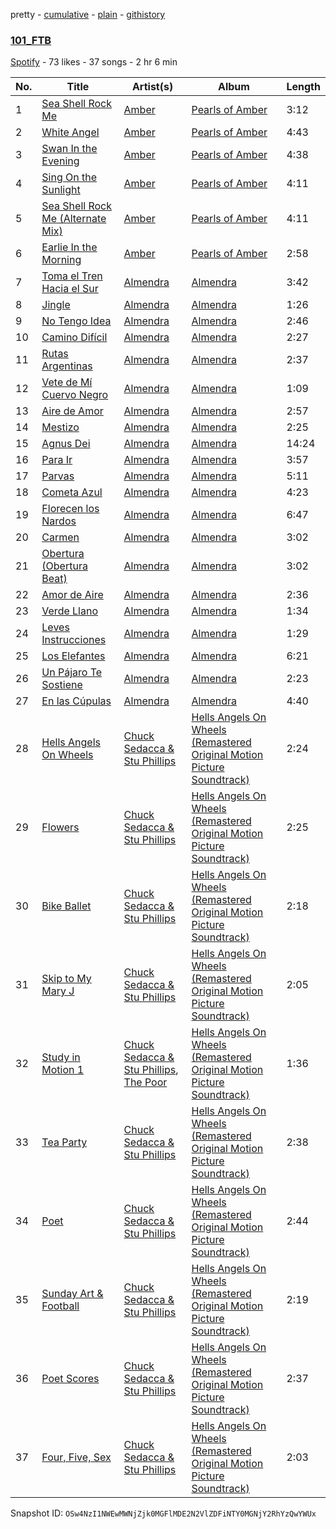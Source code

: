 pretty - [cumulative](/playlists/cumulative/6llXb59kkj2STIMBcDobJT.md) - [plain](/playlists/plain/6llXb59kkj2STIMBcDobJT) - [githistory](https://github.githistory.xyz/mackorone/spotify-playlist-archive/blob/main/playlists/plain/6llXb59kkj2STIMBcDobJT)

### [101\_FTB](https://open.spotify.com/playlist/6llXb59kkj2STIMBcDobJT)

> 

[Spotify](https://open.spotify.com/user/spotify) - 73 likes - 37 songs - 2 hr 6 min

| No. | Title | Artist(s) | Album | Length |
|---|---|---|---|---|
| 1 | [Sea Shell Rock Me](https://open.spotify.com/track/6hk7yHmAkxdlU50GNryJJ3) | [Amber](https://open.spotify.com/artist/1oxXG1SLAThIhH3Xh78MdL) | [Pearls of Amber](https://open.spotify.com/album/57GKErkPXVAFmIvphlzOks) | 3:12 |
| 2 | [White Angel](https://open.spotify.com/track/402Z38NeVms9x2aKpNdm65) | [Amber](https://open.spotify.com/artist/1oxXG1SLAThIhH3Xh78MdL) | [Pearls of Amber](https://open.spotify.com/album/57GKErkPXVAFmIvphlzOks) | 4:43 |
| 3 | [Swan In the Evening](https://open.spotify.com/track/1SflapYgGRT4rQwjA83N4z) | [Amber](https://open.spotify.com/artist/1oxXG1SLAThIhH3Xh78MdL) | [Pearls of Amber](https://open.spotify.com/album/57GKErkPXVAFmIvphlzOks) | 4:38 |
| 4 | [Sing On the Sunlight](https://open.spotify.com/track/7sue7RjO6NWKv62by2rOii) | [Amber](https://open.spotify.com/artist/1oxXG1SLAThIhH3Xh78MdL) | [Pearls of Amber](https://open.spotify.com/album/57GKErkPXVAFmIvphlzOks) | 4:11 |
| 5 | [Sea Shell Rock Me \(Alternate Mix\)](https://open.spotify.com/track/4Ll6lOVIZagu33O86SnAqH) | [Amber](https://open.spotify.com/artist/1oxXG1SLAThIhH3Xh78MdL) | [Pearls of Amber](https://open.spotify.com/album/57GKErkPXVAFmIvphlzOks) | 4:11 |
| 6 | [Earlie In the Morning](https://open.spotify.com/track/1PjvYn7nHy7ymyggqkcJoh) | [Amber](https://open.spotify.com/artist/1oxXG1SLAThIhH3Xh78MdL) | [Pearls of Amber](https://open.spotify.com/album/57GKErkPXVAFmIvphlzOks) | 2:58 |
| 7 | [Toma el Tren Hacia el Sur](https://open.spotify.com/track/3cmdvSTR0LXs6JKG3Ycxf6) | [Almendra](https://open.spotify.com/artist/7x2a9uyqlWbE9LwcoQWDTo) | [Almendra](https://open.spotify.com/album/1UApSv84QQ57hVZe8mbGWw) | 3:42 |
| 8 | [Jingle](https://open.spotify.com/track/2d4mwpZsPwGnvSsTZtVjTZ) | [Almendra](https://open.spotify.com/artist/7x2a9uyqlWbE9LwcoQWDTo) | [Almendra](https://open.spotify.com/album/1UApSv84QQ57hVZe8mbGWw) | 1:26 |
| 9 | [No Tengo Idea](https://open.spotify.com/track/2pBolAgZDRMbiRi0fGPuJ4) | [Almendra](https://open.spotify.com/artist/7x2a9uyqlWbE9LwcoQWDTo) | [Almendra](https://open.spotify.com/album/1UApSv84QQ57hVZe8mbGWw) | 2:46 |
| 10 | [Camino Difícil](https://open.spotify.com/track/77n4a7B7vKTr4K1082MHv1) | [Almendra](https://open.spotify.com/artist/7x2a9uyqlWbE9LwcoQWDTo) | [Almendra](https://open.spotify.com/album/1UApSv84QQ57hVZe8mbGWw) | 2:27 |
| 11 | [Rutas Argentinas](https://open.spotify.com/track/2zN1Ew99XwEdjnSWx0MHGE) | [Almendra](https://open.spotify.com/artist/7x2a9uyqlWbE9LwcoQWDTo) | [Almendra](https://open.spotify.com/album/1UApSv84QQ57hVZe8mbGWw) | 2:37 |
| 12 | [Vete de Mí Cuervo Negro](https://open.spotify.com/track/01yTSXSghvy98C7I6kvEPJ) | [Almendra](https://open.spotify.com/artist/7x2a9uyqlWbE9LwcoQWDTo) | [Almendra](https://open.spotify.com/album/1UApSv84QQ57hVZe8mbGWw) | 1:09 |
| 13 | [Aire de Amor](https://open.spotify.com/track/31pI0w9CyFFsMSKMxaWSs2) | [Almendra](https://open.spotify.com/artist/7x2a9uyqlWbE9LwcoQWDTo) | [Almendra](https://open.spotify.com/album/1UApSv84QQ57hVZe8mbGWw) | 2:57 |
| 14 | [Mestizo](https://open.spotify.com/track/1ACtZyCAgOWdf7YwwoWxyJ) | [Almendra](https://open.spotify.com/artist/7x2a9uyqlWbE9LwcoQWDTo) | [Almendra](https://open.spotify.com/album/1UApSv84QQ57hVZe8mbGWw) | 2:25 |
| 15 | [Agnus Dei](https://open.spotify.com/track/6gQIbpAmdbVi3Jf3WGSfud) | [Almendra](https://open.spotify.com/artist/7x2a9uyqlWbE9LwcoQWDTo) | [Almendra](https://open.spotify.com/album/1UApSv84QQ57hVZe8mbGWw) | 14:24 |
| 16 | [Para Ir](https://open.spotify.com/track/02JIOCBjDWdz4Xa2G7uAqy) | [Almendra](https://open.spotify.com/artist/7x2a9uyqlWbE9LwcoQWDTo) | [Almendra](https://open.spotify.com/album/1UApSv84QQ57hVZe8mbGWw) | 3:57 |
| 17 | [Parvas](https://open.spotify.com/track/7Kv5QKfJB2PgPIr9mAMPQo) | [Almendra](https://open.spotify.com/artist/7x2a9uyqlWbE9LwcoQWDTo) | [Almendra](https://open.spotify.com/album/1UApSv84QQ57hVZe8mbGWw) | 5:11 |
| 18 | [Cometa Azul](https://open.spotify.com/track/6lemqLAiWEoGeHXtIYil0i) | [Almendra](https://open.spotify.com/artist/7x2a9uyqlWbE9LwcoQWDTo) | [Almendra](https://open.spotify.com/album/1UApSv84QQ57hVZe8mbGWw) | 4:23 |
| 19 | [Florecen los Nardos](https://open.spotify.com/track/4wYXdSBzxtauY3rRCj0cbf) | [Almendra](https://open.spotify.com/artist/7x2a9uyqlWbE9LwcoQWDTo) | [Almendra](https://open.spotify.com/album/1UApSv84QQ57hVZe8mbGWw) | 6:47 |
| 20 | [Carmen](https://open.spotify.com/track/5gBCBO594M464sxfDZHRNj) | [Almendra](https://open.spotify.com/artist/7x2a9uyqlWbE9LwcoQWDTo) | [Almendra](https://open.spotify.com/album/1UApSv84QQ57hVZe8mbGWw) | 3:02 |
| 21 | [Obertura \(Obertura Beat\)](https://open.spotify.com/track/1kNoKVbqvR7zz6GstTh8ma) | [Almendra](https://open.spotify.com/artist/7x2a9uyqlWbE9LwcoQWDTo) | [Almendra](https://open.spotify.com/album/1UApSv84QQ57hVZe8mbGWw) | 3:02 |
| 22 | [Amor de Aire](https://open.spotify.com/track/2c9Qmto7CoW21egdkLDdMg) | [Almendra](https://open.spotify.com/artist/7x2a9uyqlWbE9LwcoQWDTo) | [Almendra](https://open.spotify.com/album/1UApSv84QQ57hVZe8mbGWw) | 2:36 |
| 23 | [Verde Llano](https://open.spotify.com/track/1kWyaTEjKCG1FmncJHm7L1) | [Almendra](https://open.spotify.com/artist/7x2a9uyqlWbE9LwcoQWDTo) | [Almendra](https://open.spotify.com/album/1UApSv84QQ57hVZe8mbGWw) | 1:34 |
| 24 | [Leves Instrucciones](https://open.spotify.com/track/6ldt959VADGNeLzfC9lAkH) | [Almendra](https://open.spotify.com/artist/7x2a9uyqlWbE9LwcoQWDTo) | [Almendra](https://open.spotify.com/album/1UApSv84QQ57hVZe8mbGWw) | 1:29 |
| 25 | [Los Elefantes](https://open.spotify.com/track/0WYrZiFbAEWAeFxYBOI8Fi) | [Almendra](https://open.spotify.com/artist/7x2a9uyqlWbE9LwcoQWDTo) | [Almendra](https://open.spotify.com/album/1UApSv84QQ57hVZe8mbGWw) | 6:21 |
| 26 | [Un Pájaro Te Sostiene](https://open.spotify.com/track/1eVvipkKgrDR2gBcw7HtsL) | [Almendra](https://open.spotify.com/artist/7x2a9uyqlWbE9LwcoQWDTo) | [Almendra](https://open.spotify.com/album/1UApSv84QQ57hVZe8mbGWw) | 2:23 |
| 27 | [En las Cúpulas](https://open.spotify.com/track/3YpUZfCKQfd67VTs7eeHHS) | [Almendra](https://open.spotify.com/artist/7x2a9uyqlWbE9LwcoQWDTo) | [Almendra](https://open.spotify.com/album/1UApSv84QQ57hVZe8mbGWw) | 4:40 |
| 28 | [Hells Angels On Wheels](https://open.spotify.com/track/0smu3DVb9QFNn4Nk4lIr1j) | [Chuck Sedacca & Stu Phillips](https://open.spotify.com/artist/2ZM0tum9y0kiE82B2KPscc) | [Hells Angels On Wheels \(Remastered Original Motion Picture Soundtrack\)](https://open.spotify.com/album/5Hwst15tLob0HrSpZXyVF4) | 2:24 |
| 29 | [Flowers](https://open.spotify.com/track/0JsGETkrE3N9bJmNWBUzbL) | [Chuck Sedacca & Stu Phillips](https://open.spotify.com/artist/2ZM0tum9y0kiE82B2KPscc) | [Hells Angels On Wheels \(Remastered Original Motion Picture Soundtrack\)](https://open.spotify.com/album/5Hwst15tLob0HrSpZXyVF4) | 2:25 |
| 30 | [Bike Ballet](https://open.spotify.com/track/2uTTyqWP2sd9pg450udy48) | [Chuck Sedacca & Stu Phillips](https://open.spotify.com/artist/2ZM0tum9y0kiE82B2KPscc) | [Hells Angels On Wheels \(Remastered Original Motion Picture Soundtrack\)](https://open.spotify.com/album/5Hwst15tLob0HrSpZXyVF4) | 2:18 |
| 31 | [Skip to My Mary J](https://open.spotify.com/track/37A2rpA8uVkcQQZvgFgIgD) | [Chuck Sedacca & Stu Phillips](https://open.spotify.com/artist/2ZM0tum9y0kiE82B2KPscc) | [Hells Angels On Wheels \(Remastered Original Motion Picture Soundtrack\)](https://open.spotify.com/album/5Hwst15tLob0HrSpZXyVF4) | 2:05 |
| 32 | [Study in Motion 1](https://open.spotify.com/track/71KeAzWvq3PJpEvSIWsIwq) | [Chuck Sedacca & Stu Phillips](https://open.spotify.com/artist/2ZM0tum9y0kiE82B2KPscc), [The Poor](https://open.spotify.com/artist/2MSN5hJ3hSsb0Ujd62CPIu) | [Hells Angels On Wheels \(Remastered Original Motion Picture Soundtrack\)](https://open.spotify.com/album/5Hwst15tLob0HrSpZXyVF4) | 1:36 |
| 33 | [Tea Party](https://open.spotify.com/track/0LxiW9th4cWYiCFz1m4W8M) | [Chuck Sedacca & Stu Phillips](https://open.spotify.com/artist/2ZM0tum9y0kiE82B2KPscc) | [Hells Angels On Wheels \(Remastered Original Motion Picture Soundtrack\)](https://open.spotify.com/album/5Hwst15tLob0HrSpZXyVF4) | 2:38 |
| 34 | [Poet](https://open.spotify.com/track/6nbPIcfhybh3mWJL9UuXrC) | [Chuck Sedacca & Stu Phillips](https://open.spotify.com/artist/2ZM0tum9y0kiE82B2KPscc) | [Hells Angels On Wheels \(Remastered Original Motion Picture Soundtrack\)](https://open.spotify.com/album/5Hwst15tLob0HrSpZXyVF4) | 2:44 |
| 35 | [Sunday Art & Football](https://open.spotify.com/track/0jrDndf5xaSyZFhA14ZUh9) | [Chuck Sedacca & Stu Phillips](https://open.spotify.com/artist/2ZM0tum9y0kiE82B2KPscc) | [Hells Angels On Wheels \(Remastered Original Motion Picture Soundtrack\)](https://open.spotify.com/album/5Hwst15tLob0HrSpZXyVF4) | 2:19 |
| 36 | [Poet Scores](https://open.spotify.com/track/5ecA58eIRTte13cXVELSpq) | [Chuck Sedacca & Stu Phillips](https://open.spotify.com/artist/2ZM0tum9y0kiE82B2KPscc) | [Hells Angels On Wheels \(Remastered Original Motion Picture Soundtrack\)](https://open.spotify.com/album/5Hwst15tLob0HrSpZXyVF4) | 2:37 |
| 37 | [Four, Five, Sex](https://open.spotify.com/track/0LJXBcmVmXAmbMQf9HdgLw) | [Chuck Sedacca & Stu Phillips](https://open.spotify.com/artist/2ZM0tum9y0kiE82B2KPscc) | [Hells Angels On Wheels \(Remastered Original Motion Picture Soundtrack\)](https://open.spotify.com/album/5Hwst15tLob0HrSpZXyVF4) | 2:03 |

Snapshot ID: `OSw4NzI1NWEwMWNjZjk0MGFlMDE2N2VlZDFiNTY0MGNjY2RhYzQwYWUx`